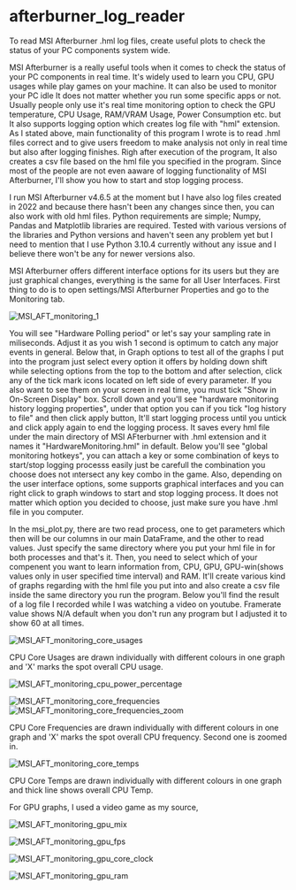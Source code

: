 # afterburner_log_reader
To read MSI Afterburner .hml log files, create useful plots to check the status of your PC components system wide.

MSI Afterburner is a really useful tools when it comes to check the status of your PC components in real time. It's widely used to learn you CPU, GPU usages while play games on your machine. It can also be used to monitor your PC idle It does not matter whether you run some specific apps or not. Usually people only use it's real time monitoring option to check the GPU temperature, CPU Usage, RAM/VRAM Usage, Power Consumption etc. but It also supports logging option which creates log file with "hml" extension. As I stated above, main functionality of this program I wrote is to read .hml files correct and to give users freedom to make analysis not only in real time but also after logging finishes. Righ after execution of the program, It also creates a csv file based on the hml file you specified in the program. Since most of the people are not even aaware of logging functionality of MSI Afterburner, I'll show you how to start and stop logging process. 

I run MSI Afterburner v4.6.5 at the moment but I have also log files created in 2022 and because there hasn't been any changes since then, you can also work with old hml files. Python requirements are simple; Numpy, Pandas and Matplotlib libraries are required. Tested with various versions of the libraries and Python versions and haven't seen any problem yet but I need to mention that I use Python 3.10.4 currently without any issue and I believe there won't be any for newer versions also. 

MSI Afterburner offers different interface options for its users but they are just graphical changes, everything is the same for all User Interfaces. First thing to do is to open settings/MSI Afterburner Properties and go to the Monitoring tab.

![MSI_AFT_monitoring_1](https://github.com/user-attachments/assets/891ce7c6-1914-4752-95ad-4ce36a61e2cb)

You will see "Hardware Polling period" or let's say your sampling rate in miliseconds. Adjust it as you wish 1 second is optimum to catch any major events in general.
Below that, in Graph options to test all of the graphs I put into the program just select every option it offers by holding down shift while selecting options from the top to the bottom and after selection, click any of the tick mark icons located on left side of every parameter. If you also want to see them on your screen in real time, you must tick "Show in On-Screen Display" box. Scroll down and you'll see "hardware monitoring history logging properties", under that option you can if you tick "log history to file" and then click apply button, It'll start logging process until you untick and click apply again to end the logging process. It saves every hml file under the main directory of MSI AFterburner with .hml extension and it names it "HardwareMonitoring.hml" in default. Below you'll see "global monitoring hotkeys", you can attach a key or some combination of keys to start/stop logging processs easily just be carefull the combination you choose does not ıntersect any key combo in the game. Also, depending on the user interface options, some supports graphical interfaces and you can right click to graph windows to start and stop logging process. It does not matter which option you decided to choose, just make sure you have .hml file in you computer. 

In the msi_plot.py, there are two read process, one to get parameters which then will be our columns in our main DataFrame, and the other to read values. Just specify the same directory where you put your hml file in for both processes and that's it. Then, you need to select which of your compenent you want to learn information from, CPU, GPU, GPU-win(shows values only in user specified time interval) and RAM. It'll create various kind of graphs regarding with the hml file you put into and also create a csv file inside the same directory you run the program. Below you'll find the result of a log file I recorded while I was watching a video on youtube. Framerate value shows N/A default when you don't run any program but I adjusted it to show 60 at all times.

![MSI_AFT_monitoring_core_usages](https://github.com/user-attachments/assets/a6922e72-2b85-46fa-b267-607273556d5a)

CPU Core Usages are drawn individually with different colours in one graph and 'X' marks the spot overall CPU usage.

![MSI_AFT_monitoring_cpu_power_percentage](https://github.com/user-attachments/assets/2e9255a3-3723-4c64-9ac1-f4894f29a69b)

![MSI_AFT_monitoring_core_frequencies](https://github.com/user-attachments/assets/35ad3604-6660-4636-94c7-e05d0e7f3885)
![MSI_AFT_monitoring_core_frequencies_zoom](https://github.com/user-attachments/assets/a42a6b86-452f-407d-aee0-197274451e13)

CPU Core Frequencies are drawn individually with different colours in one graph and 'X' marks the spot overall CPU frequency. Second one is zoomed in.

![MSI_AFT_monitoring_core_temps](https://github.com/user-attachments/assets/8cea4c59-b8af-485f-96f4-cda64279fda6)

CPU Core Temps are drawn individually with different colours in one graph and thick line shows overall CPU Temp.

For GPU graphs, I used a video game as my source,

![MSI_AFT_monitoring_gpu_mix](https://github.com/user-attachments/assets/706fa70c-a1aa-469c-9766-4998d35cbe6d)

![MSI_AFT_monitoring_gpu_fps](https://github.com/user-attachments/assets/9c7b5019-98f6-4a54-9262-af6d1590fc84)

![MSI_AFT_monitoring_gpu_core_clock](https://github.com/user-attachments/assets/8d7652a6-ebbb-41b6-8d03-23626c287672)

![MSI_AFT_monitoring_gpu_ram](https://github.com/user-attachments/assets/ce4493a8-859a-403f-9cfe-ffaea3f7547b)
